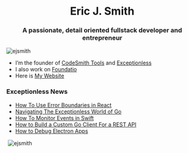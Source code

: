 <h1 align="center">Eric J. Smith</h1>
<h3 align="center">A passionate, detail oriented fullstack developer and entrepreneur</h3>

<p align="left"> <img src="https://komarev.com/ghpvc/?username=ejsmith" alt="ejsmith" /> </p>

- I’m the founder of [CodeSmith Tools](https://github.com/CodeSmithTools) and [Exceptionless](https://github.com/exceptionless/Exceptionless)
- I also work on [Foundatio](https://github.com/FoundatioFx/Foundatio)
- Here is [My Website](https://ericjsmith.com)

### Exceptionless News
<!-- BLOG-POST-LIST:START -->
- [How To Use Error Boundaries in React](/news/2021/2021-08-16-how-to-use-error-boundaries-in-react/)
- [Navigating The Exceptionless World of Go](/news/2021/2021-04-19-navigating-the-exceptionless-world-of-go/)
- [How To Monitor Events in Swift](/news/2021/2021-04-02-how-to-monitor-events-in-swift/)
- [How to Build a Custom Go Client For a REST API](/news/2021/2021-03-24-how-to-build-a-custom-go-api-client/)
- [How to Debug Electron Apps](/news/2021/2021-02-22-how-to-debug-electron-apps/)
<!-- BLOG-POST-LIST:END -->

<p>&nbsp;<img align="center" src="https://github-readme-stats.vercel.app/api?username=ejsmith&show_icons=true&include_all_commits=true&count_private=true" alt="ejsmith" /></p>
